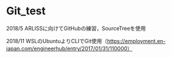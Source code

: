 # Git_test
2018/5 ARLISSに向けてGitHubの練習，SourceTreeを使用

2018/11 WSLのUbuntuよりCLIでGit使用（https://employment.en-japan.com/engineerhub/entry/2017/01/31/110000）
